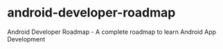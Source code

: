 # android-developer-roadmap
Android Developer Roadmap - A complete roadmap to learn Android App Development
